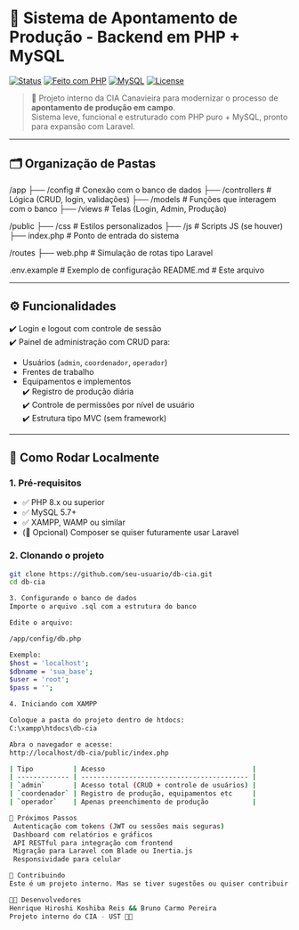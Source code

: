 # 🚜 Sistema de Apontamento de Produção - Backend em PHP + MySQL

[![Status](https://img.shields.io/badge/status-em%20desenvolvimento-yellow)](https://github.com/seu-usuario/db-cia)
[![Feito com PHP](https://img.shields.io/badge/PHP-8.x-blue?logo=php)](https://www.php.net/)
[![MySQL](https://img.shields.io/badge/MySQL-5.7+-blue?logo=mysql)](https://www.mysql.com/)
[![License](https://img.shields.io/badge/license-MIT-green)](./LICENSE)

> 🎯 Projeto interno da CIA Canavieira para modernizar o processo de **apontamento de produção em campo**.  
> Sistema leve, funcional e estruturado com PHP puro + MySQL, pronto para expansão com Laravel.

---

## 🗂️ Organização de Pastas

/app
├── /config # Conexão com o banco de dados
├── /controllers # Lógica (CRUD, login, validações)
├── /models # Funções que interagem com o banco
├── /views # Telas (Login, Admin, Produção)

/public
├── /css # Estilos personalizados
├── /js # Scripts JS (se houver)
├── index.php # Ponto de entrada do sistema

/routes
├── web.php # Simulação de rotas tipo Laravel

.env.example # Exemplo de configuração
README.md # Este arquivo


---

## ⚙️ Funcionalidades

✔️ Login e logout com controle de sessão  
✔️ Painel de administração com CRUD para:
- Usuários (`admin`, `coordenador`, `operador`)
- Frentes de trabalho
- Equipamentos e implementos  
✔️ Registro de produção diária  
✔️ Controle de permissões por nível de usuário  
✔️ Estrutura tipo MVC (sem framework)

---

## 🧪 Como Rodar Localmente

### 1. Pré-requisitos

- ✅ PHP 8.x ou superior  
- ✅ MySQL 5.7+  
- ✅ XAMPP, WAMP ou similar  
- (🔄 Opcional) Composer se quiser futuramente usar Laravel

### 2. Clonando o projeto

```bash
git clone https://github.com/seu-usuario/db-cia.git
cd db-cia

3. Configurando o banco de dados
Importe o arquivo .sql com a estrutura do banco

Edite o arquivo:

/app/config/db.php

Exemplo:
$host = 'localhost';
$dbname = 'sua_base';
$user = 'root';
$pass = '';

4. Iniciando com XAMPP

Coloque a pasta do projeto dentro de htdocs:
C:\xampp\htdocs\db-cia

Abra o navegador e acesse:
http://localhost/db-cia/public/index.php

| Tipo          | Acesso                                     |
| ------------- | ------------------------------------------ |
| `admin`       | Acesso total (CRUD + controle de usuários) |
| `coordenador` | Registro de produção, equipamentos etc     |
| `operador`    | Apenas preenchimento de produção           |

📌 Próximos Passos
 Autenticação com tokens (JWT ou sessões mais seguras)
 Dashboard com relatórios e gráficos
 API RESTful para integração com frontend
 Migração para Laravel com Blade ou Inertia.js
 Responsividade para celular

🤝 Contribuindo
Este é um projeto interno. Mas se tiver sugestões ou quiser contribuir com melhorias, sinta-se à vontade para abrir uma Issue ou Pull Request.

👨‍💻 Desenvolvedores
Henrique Hiroshi Koshiba Reis && Bruno Carmo Pereira
Projeto interno do CIA - UST 🚜🌱